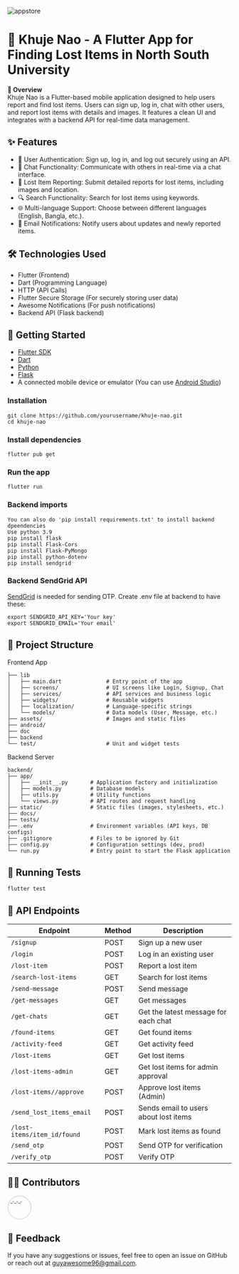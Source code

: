 ![appstore](https://github.com/user-attachments/assets/300591ee-933c-4227-9467-c4e8af6736f3)

# 📱 Khuje Nao - A Flutter App for Finding Lost Items in North South University
**📖 Overview** <br>
Khuje Nao is a Flutter-based mobile application designed to help users report and find lost items. Users can sign up, log in, chat with other users, and report lost items with details and images. It features a clean UI and integrates with a backend API for real-time data management.

## ✨ Features
* 🔐 User Authentication: Sign up, log in, and log out securely using an API.
* 💬 Chat Functionality: Communicate with others in real-time via a chat interface.
* 📄 Lost Item Reporting: Submit detailed reports for lost items, including images and location.
* 🔍 Search Functionality: Search for lost items using keywords.
* 🌐 Multi-language Support: Choose between different languages (English, Bangla, etc.).
* 📧 Email Notifications: Notify users about updates and newly reported items.

## 🛠️ Technologies Used
* Flutter (Frontend)
* Dart (Programming Language)
* HTTP (API Calls)
* Flutter Secure Storage (For securely storing user data)
* Awesome Notifications (For push notifications)
* Backend API (Flask backend)

## 🚀 Getting Started
* [Flutter SDK](https://flutter.dev/)
* [Dart](https://dart.dev/)
* [Python](https://docs.python.org/3/)
* [Flask](https://flask.palletsprojects.com/en/stable/)
* A connected mobile device or emulator (You can use [Android Studio](https://developer.android.com/studio))

### Installation
```
git clone https://github.com/yourusername/khuje-nao.git
cd khuje-nao
```
### Install dependencies
```
flutter pub get
```
### Run the app
```
flutter run
```
### Backend imports
```
You can also do 'pip install requirements.txt' to install backend dpeendencies
Use python 3.9
pip install flask
pip install Flask-Cors
pip install Flask-PyMongo
pip install python-dotenv
pip install sendgrid
```

### Backend SendGrid API
[SendGrid](https://sendgrid.com/en-us) is needed for sending OTP.
Create .env file at backend to have these:
```
export SENDGRID_API_KEY='Your key'
export SENDGRID_EMAIL='Your email'
```

## 📁 Project Structure
Frontend App
```
├── lib
│   ├── main.dart              # Entry point of the app
│   ├── screens/               # UI screens like Login, Signup, Chat
│   ├── services/              # API services and business logic
│   ├── widgets/               # Reusable widgets
│   ├── localization/          # Language-specific strings
│   └── models/                # Data models (User, Message, etc.)
├── assets/                    # Images and static files
├── android/
├── doc
├── backend
└── test/                      # Unit and widget tests
```
Backend Server
```
backend/
├── app/
│   ├── __init__.py       # Application factory and initialization
│   ├── models.py         # Database models
│   ├── utils.py          # Utility functions
│   └── views.py          # API routes and request handling
├── static/               # Static files (images, stylesheets, etc.)
├── docs/
├── tests/
├── .env                  # Environment variables (API keys, DB configs)
├── .gitignore            # Files to be ignored by Git
├── config.py             # Configuration settings (dev, prod)
└── run.py                # Entry point to start the Flask application
```

## 🧪 Running Tests
```
flutter test
```
## 📮 API Endpoints
<table>
  <thead>
    <tr><th>Endpoint</th><th>Method</th><th>Description</th></tr></thead>
  <tbody><tr><td><code>/signup</code></td><td>POST</td>
    <td>Sign up a new user</td></tr><tr><td><code>/login</code></td><td>POST</td><td>Log in an existing user</td></tr><tr><td><code>/lost-item</code></td><td>POST</td><td>Report a lost item</td></tr>
    <tr><td><code>/search-lost-items</code></td><td>GET</td><td>Search for lost items</td></tr>
    <tr><td><code>/send-message</code></td><td>POST</td><td>Send message</td></tr>
    <tr><td><code>/get-messages</code></td><td>GET</td><td>Get messages</td></tr>
    <tr><td><code>/get-chats</code></td><td>GET</td><td>Get the latest message for each chat</td></tr>
    <tr><td><code>/found-items</code></td><td>GET</td><td>Get found items</td></tr>
    <tr><td><code>/activity-feed</code></td><td>GET</td><td>Get activity feed</td></tr>
    <tr><td><code>/lost-items</code></td><td>GET</td><td>Get lost items</td></tr>
    <tr><td><code>/lost-items-admin</code></td><td>GET</td><td>Get lost items for admin approval</td></tr>
    <tr><td><code>/lost-items/<item_id>/approve</code></td><td>POST</td><td>Approve lost items (Admin)</td></tr>
    <tr><td><code>/send_lost_items_email</code></td><td>POST</td><td>Sends email to users about lost items</td></tr>
    <tr><td><code>/lost-items/item_id/found</code></td><td>POST</td><td>Mark lost items as found</td></tr>
    <tr><td><code>/send_otp</code></td><td>POST</td><td>Send OTP for verification</td></tr><tr><td><code>/verify_otp</code></td><td>POST</td><td>Verify OTP</td></tr>
    </tbody>
</table>
      
## 🧑‍💻 Contributors
<div style="display: inline-block; position: relative; width: 50px; height: 50px; overflow: hidden; border-radius: 50%; border: 2px solid #ddd;">
  <a href="https://github.com/Mostakim52">
    <img src="https://avatars.githubusercontent.com/u/104221451?v=4" style="width: 10%; height: 10%; object-fit: cover;">
  </a>
  <a href="https://github.com/Emran-Emon">
    <img src="https://avatars.githubusercontent.com/u/97731993?v=4" style="width: 10%; height: 10%; object-fit: cover;">
  </a>
  <a href="https://github.com/Md-Musfiq-Hossain">
    <img src="https://avatars.githubusercontent.com/u/160261648?v=4" style="width: 10%; height: 10%; object-fit: cover;">
  </a>
  <a href="https://github.com/RPAhNaf">
    <img src="https://avatars.githubusercontent.com/u/160027571?v=4" style="width: 10%; height: 10%; object-fit: cover;">
  </a>
</div>


## 📝 Feedback
If you have any suggestions or issues, feel free to open an issue on GitHub or reach out at guyawesome96@gmail.com.
